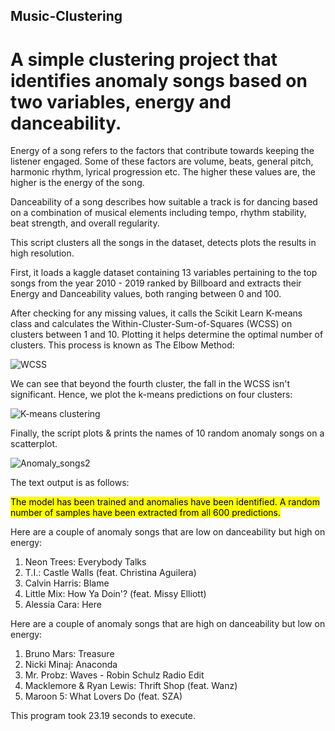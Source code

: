 ## Music-Clustering

# A simple clustering project that identifies anomaly songs based on two variables, energy and danceability. 

Energy of a song refers to the factors that contribute towards keeping the listener engaged. Some of these factors are volume, beats, general pitch, harmonic rhythm, lyrical progression etc. The higher these values are, the higher is the energy of the song.

Danceability of a song describes how suitable a track is for dancing based on a combination of musical elements including tempo, rhythm stability, beat strength, and overall regularity.

This script clusters all the songs in the dataset, detects plots the results in high resolution. 

First, it loads a kaggle dataset containing 13 variables pertaining to the top songs from the year 2010 - 2019 ranked by Billboard and extracts their Energy and Danceability values, both ranging between 0 and 100.

After checking for any missing values, it calls the Scikit Learn K-means class and calculates the Within-Cluster-Sum-of-Squares (WCSS) on clusters between 1 and 10. Plotting it helps determine the optimal number of clusters. This process is known as The Elbow Method:

![WCSS](https://user-images.githubusercontent.com/64068083/101480925-5df40a80-397a-11eb-8787-ba5eb1362e42.png)

We can see that beyond the fourth cluster, the fall in the WCSS isn't significant. Hence, we plot the k-means predictions on four clusters:

![K-means clustering](https://user-images.githubusercontent.com/64068083/101481312-f8544e00-397a-11eb-80b9-40e352ac9e0f.png)

Finally, the script plots & prints the names of 10 random anomaly songs on a scatterplot.

![Anomaly_songs2](https://user-images.githubusercontent.com/64068083/101482443-bfb57400-397c-11eb-8370-157710c5fbbd.png)

The text output is as follows:

<mark>The model has been trained and anomalies have been identified. A random number of samples have been extracted from all 600 predictions.

Here are a couple of anomaly songs that are low on danceability but high on energy:

1) Neon Trees: Everybody Talks
2) T.I.: Castle Walls (feat. Christina Aguilera)
3) Calvin Harris: Blame
4) Little Mix: How Ya Doin'? (feat. Missy Elliott)
5) Alessia Cara: Here

Here are a couple of anomaly songs that are high on danceability but low on energy:

1) Bruno Mars: Treasure
2) Nicki Minaj: Anaconda
3) Mr. Probz: Waves - Robin Schulz Radio Edit
4) Macklemore & Ryan Lewis: Thrift Shop (feat. Wanz)
5) Maroon 5: What Lovers Do (feat. SZA)

This program took 23.19 seconds to execute.</mark>
